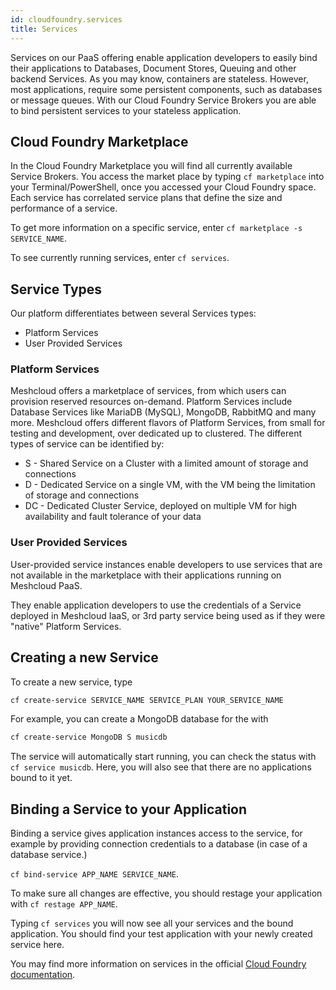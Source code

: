 ```yaml
---
id: cloudfoundry.services
title: Services
---
```


Services on our PaaS offering enable application developers to easily bind their applications to Databases, Document Stores, Queuing and other backend Services. As you may know, containers are stateless. However, most applications, require some persistent components, such as databases or message queues. With our Cloud Foundry Service Brokers you are able to bind persistent services to your stateless application.

## Cloud Foundry Marketplace

In the Cloud Foundry Marketplace you will find all currently available Service Brokers. You access the market place by typing `cf marketplace` into your Terminal/PowerShell, once you accessed your Cloud Foundry space. Each service has correlated service plans that define the size and performance of a service.

To get more information on a specific service, enter `cf marketplace -s SERVICE_NAME`.

To see currently running services, enter `cf services`.

## Service Types

Our platform differentiates between several Services types:

* Platform Services
* User Provided Services

### Platform Services

Meshcloud offers a marketplace of services, from which users can provision reserved resources on-demand. Platform Services include Database Services like MariaDB \(MySQL\), MongoDB, RabbitMQ and many more. Meshcloud offers different flavors of Platform Services, from small for testing and development, over dedicated up to clustered. The different types of service can be identified by:

* S - Shared Service on a Cluster with a limited amount of storage and connections
* D - Dedicated Service on a single VM, with the VM being the limitation of storage and connections
* DC - Dedicated Cluster Service, deployed on multiple VM for high availability and fault tolerance of your data

### User Provided Services

User-provided service instances enable developers to use services that are not available in the marketplace with their applications running on Meshcloud PaaS.

They enable application developers to use the credentials of a Service deployed in Meshcloud IaaS, or 3rd party service being used as if they were "native" Platform Services.

## Creating a new Service

To create a new service, type

```bash
cf create-service SERVICE_NAME SERVICE_PLAN YOUR_SERVICE_NAME
```

For example, you can create a MongoDB database for the with

```bash
cf create-service MongoDB S musicdb
```

The service will automatically start running, you can check the status with `cf service musicdb`. Here, you will also see that there are no applications bound to it yet.

## Binding a Service to your Application

Binding a service gives application instances access to the service, for example by providing connection credentials to a database (in case of a database service.)

`cf bind-service APP_NAME SERVICE_NAME`.

To make sure all changes are effective, you should restage your application with `cf restage APP_NAME`.

Typing `cf services` you will now see all your services and the bound application. You should find your test application with your newly created service here.

You may find more information on services in the official [Cloud Foundry documentation](https://docs.cloudfoundry.org/devguide/services/managing-services.html#bind).
